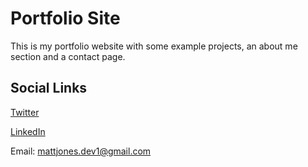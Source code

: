 # Portfolio Site

This is my portfolio website with some example projects, an about me section and a contact page.


## Social Links
[Twitter](https://twitter.com/MatthewJonesDev)

[LinkedIn](https://www.linkedin.com/in/matthew-jones-371824230/)

Email: mattjones.dev1@gmail.com
